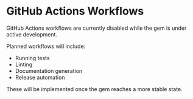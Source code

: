# GitHub Actions Workflows

GitHub Actions workflows are currently disabled while the gem is under active development.

Planned workflows will include:
- Running tests
- Linting
- Documentation generation
- Release automation

These will be implemented once the gem reaches a more stable state. 